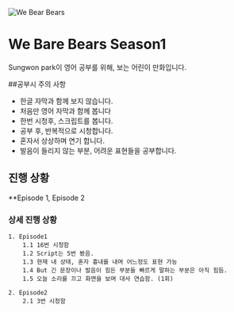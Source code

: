 ![We Bear Bears](http://i.newsarama.com/images/i/000/152/747/i02/Bears_Logo.jpg?1439493495)
# We Bare Bears Season1
Sungwon park이 영어 공부를 위해, 보는 어린이 만화입니다.

##공부시 주의 사항

- 한글 자막과 함께 보지 않습니다.
- 처음만 영어 자막과 함께 봅니다
- 한번 시청후, 스크립트를 봅니다.
- 공부 후, 반복적으로 시청합니다.
- 혼자서 상상하며 연기 합니다.
- 발음이 들리지 않는 부분, 어려운 표현들을 공부합니다.

## 진행 상황
**Episode 1, Episode 2

### 상세 진행 상황
    1. Episode1 
        1.1 16번 시청함
        1.2 Script는 5번 봤음.
        1.3 현재 내 상태, 혼자 흉내를 내며 어느정도 표현 가능
        1.4 But 긴 문장이나 발음이 힘든 부분들 빠르게 말하는 부분은 아직 힘듬.
        1.5 오늘 소리를 끄고 화면을 보며 대사 연습함. (1회)

    2. Episode2 
        2.1 3번 시청함 